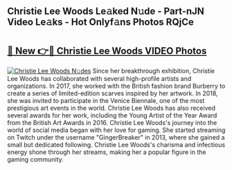 ## Christie Lee Woods Le𝚊ked N𝚞de - Part-nJN Video Le𝚊ks - Hot Onlyf𝚊ns Photos RQjCe

# <h2><a href="http://ac18655.deff.icu/?id=Christie+Lee+Woods">🔗 New 👉🔴 Christie Lee Woods VIDEO Photos</a></h2>

[![Christie Lee Woods N𝚞des](https://i.imgur.com/rIISA9y.gif)](http://ac18655.deff.icu/?id=Christie+Lee+Woods)
Since her breakthrough exhibition, Christie Lee Woods has collaborated with several high-profile artists and organizations. In 2017, she worked with the British fashion brand Burberry to create a series of limited-edition scarves inspired by her artwork. In 2018, she was invited to participate in the Venice Biennale, one of the most prestigious art events in the world. Christie Lee Woods has also received several awards for her work, including the Young Artist of the Year Award from the British Art Awards in 2016. Christie Lee Woods's journey into the world of social media began with her love for gaming. She started streaming on Twitch under the username "GingerBreaker" in 2013, where she gained a small but dedicated following. Christie Lee Woods's charisma and infectious energy shone through her streams, making her a popular figure in the gaming community.
